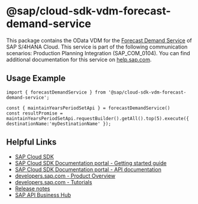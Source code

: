# @sap/cloud-sdk-vdm-forecast-demand-service

This package contains the OData VDM for the [Forecast Demand Service](https://api.sap.com/api/API_FORECAST_DEMAND_SRV) of SAP S/4HANA Cloud.
This service is part of the following communication scenarios: Production Planning Integration (SAP_COM_0104).
You can find additional documentation for this service on [help.sap.com](https://help.sap.com:00443/http.svc/ahp2/SAP_S4HANA_CLOUD/latest/EN/81/552c58c01b1f60e10000000a44147b/frameset.htm).

## Usage Example
```
import { forecastDemandService } from '@sap/cloud-sdk-vdm-forecast-demand-service';

const { maintainYearsPeriodSetApi } = forecastDemandService()
const resultPromise = maintainYearsPeriodSetApi.requestBuilder().getAll().top(5).execute({ destinationName:'myDestinationName' });

```

## Helpful Links

- [SAP Cloud SDK](https://github.com/SAP/cloud-sdk-js)
- [SAP Cloud SDK Documentation portal - Getting started guide](https://sap.github.io/cloud-sdk/docs/js/getting-started)
- [SAP Cloud SDK Documentation portal - API documentation](https://sap.github.io/cloud-sdk/docs/js/api)
- [developers.sap.com - Product Overview](https://developers.sap.com/topics/cloud-sdk.html)
- [developers.sap.com - Tutorials](https://developers.sap.com/tutorial-navigator.html?tag=software-product:technology-platform/sap-cloud-sdk&tag=tutorial:type/tutorial&tag=programming-tool:javascript)
- [Release notes](https://help.sap.com/doc/2324e9c3b28748a4ae2ad08166d77675/1.0/en-US/js-index.html)
- [SAP API Business Hub](https://api.sap.com/)
